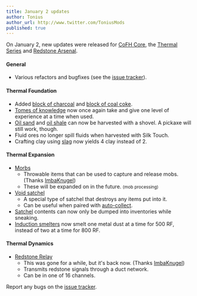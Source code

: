 ```yaml
---
title: January 2 updates
author: Tonius
author_url: http://www.twitter.com/ToniusMods
published: true
---
```


On January 2, new updates were released for [CoFH Core](/docs/1.12/cofh-core/), the
[Thermal Series](/docs/#thermal-series) and [Redstone
Arsenal](/docs/1.12/redstone-arsenal/).

#### General
* Various refactors and bugfixes (see the [issue
  tracker](https://github.com/CoFH/Feedback/issues?q=is%3Aissue+is%3Aclosed+label%3Afixed+sort%3Aupdated-desc)).

#### Thermal Foundation
* Added [block of charcoal](/docs/1.12/thermal-foundation/block-of-charcoal/) and [block of coal
  coke](/docs/1.12/thermal-foundation/block-of-coal-coke/).
* [Tomes of knowledge](/docs/1.12/thermal-foundation/tome-of-knowledge/) now once again take and give
  one level of experience at a time when used.
* [Oil sand](/docs/1.12/thermal-foundation/oil-sand/) and [oil shale](/docs/1.12/thermal-foundation/oil-shale/) can now be
  harvested with a shovel. A pickaxe will still work, though.
* Fluid ores no longer spill fluids when harvested with Silk Touch.
* Crafting clay using [slag](/docs/1.12/thermal-foundation/slag/) now yields 4 clay instead of 2.

#### Thermal Expansion
* [Morbs](/docs/1.12/thermal-expansion/morb/)
  * Throwable items that can be used to capture and release mobs. (Thanks
    [ImbaKnugel](https://github.com/ImbaKnugel))
  * These will be expanded on in the future. <small>(mob processing)</small>
* [Void satchel](/docs/1.12/thermal-expansion/satchel/)
  * A special type of satchel that destroys any items put into it.
  * Can be useful when paired with [auto-collect](/docs/1.12/thermal-expansion/satchel/#auto-collect).
* [Satchel](/docs/1.12/thermal-expansion/satchel/) contents can now only be dumped into inventories
  while sneaking.
* [Induction smelters](/docs/1.12/thermal-expansion/induction-smelter/) now smelt one metal dust at a
  time for 500 RF, instead of two at a time for 800 RF.

#### Thermal Dynamics
* [Redstone Relay](/docs/1.12/thermal-dynamics/redstone-relay/)
  * This was gone for a while, but it's back now. (Thanks
    [ImbaKnugel](https://github.com/ImbaKnugel))
  * Transmits redstone signals through a duct network.
  * Can be in one of 16 channels.

Report any bugs on the [issue tracker](http://www.github.com/CoFH/Feedback).
